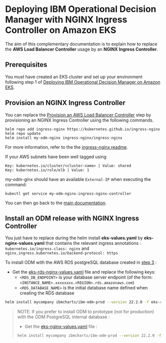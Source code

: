 # Deploying IBM Operational Decision Manager with NGINX Ingress Controller on Amazon EKS

The aim of this complementary documentation is to explain how to replace the **AWS Load Balancer Controller** usage by an **NGINX Ingress Controller**.

## Prerequisites

You must have created an EKS cluster and set up your environment following step 1 of [Deploying IBM Operational Decision Manager on Amazon EKS](README.md#1-prepare-your-environment-40-min).

## Provision an NGINX Ingress Controller

You can replace the [Provision an AWS Load Balancer Controller](README.md#c-provision-an-aws-load-balancer-controller) step by provisioning an NGINX Ingress Controller using the following commands.

```console
helm repo add ingress-nginx https://kubernetes.github.io/ingress-nginx
helm repo update
helm install my-odm-nginx ingress-nginx/ingress-nginx
```

For more information, refer to the the [ingress-nginx readme](https://github.com/kubernetes/ingress-nginx/tree/main/charts/ingress-nginx#install-chart).

If your AWS subnets have been well tagged using

```
Key: kubernetes.io/cluster/<cluster-name> | Value: shared
Key: kubernetes.io/role/elb | Value: 1
```

my-odm-ginx should have an available `External-IP` when executing the command:

```console
kubectl get service my-odm-nginx-ingress-nginx-controller
```

You can then go back to the [main documentation](README.md#2-prepare-your-environment-for-the-odm-installation-25-min).

## Install an ODM release with NGINX Ingress Controller

You just have to replace during the helm install **eks-values.yaml** by **eks-nginx-values.yaml** that contains the relevant ingress annotations :
`kubernetes.io/ingress.class: nginx` and `nginx.ingress.kubernetes.io/backend-protocol: https`

To install ODM with the AWS RDS postgreSQL database created in [step 3](README.md#3-create-an-rds-database-20-min) :

- Get the [eks-rds-nginx-values.yaml](./eks-rds-nginx-values.yaml) file and replace the following keys:
  - `<RDS_DB_ENDPOINT>` is your database server endpoint (of the form: `<INSTANCE_NAME>.xxxxxxxx.<REGION>.rds.amazonaws.com`)
  - `<RDS_DATABASE_NAME>` is the initial database name defined when creating the RDS database

```bash
helm install mycompany ibmcharts/ibm-odm-prod --version 22.2.0 -f eks-rds-nginx-values.yaml
```

>NOTE: If you prefer to install ODM to prototype (not for production) with the ODM PostgreSQL internal database :
>
>- Get the [eks-nginx-values.yaml](./eks-nginx-values.yaml) file :
>
>```bash
>helm install mycompany ibmcharts/ibm-odm-prod --version 22.2.0 -f eks-nginx-values.yaml
>```
